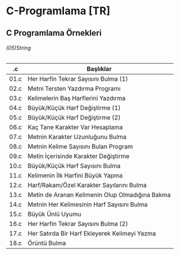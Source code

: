# C-Programlama [TR]

## C Programlama Örnekleri

######  (05)String


| \.c   | Başlıklar                                       |
|-------|-------------------------------------------------|
| 01\.c | Her Harfin Tekrar Sayısını Bulma \(1\)          |
| 02\.c | Metni Tersten Yazdırma Programı                 |
| 03\.c | Kelimelerin Baş Harflerini Yazdırma             |
| 04\.c | Büyük/Küçük Harf Değiştirme \(1\)               |
| 05\.c | Büyük/Küçük Harf Değiştirme \(2\)               |
| 06\.c | Kaç Tane Karakter Var Hesaplama                 |
| 07\.c | Metnin Karakter Uzunluğunu Bulma                |
| 08\.c | Metnin Kelime Sayısını Bulan Program            |
| 09\.c | Metin İçerisinde Karakter Değiştirme            |
| 10\.c | Büyük/Küçük Harf Sayısını Bulma                 |
| 11\.c | Kelimenin İlk Harfini Büyük Yapma               |
| 12\.c | Harf/Rakam/Özel Karakter Sayılarını Bulma       |
| 13\.c | Metin de Aranan Kelimenin Olup Olmadığına Bakma |
| 14\.c | Metnin Her Kelimesinin Harf Sayısını Bulma      |
| 15\.c | Büyük Ünlü Uyumu                                |
| 16\.c | Her Harfin Tekrar Sayısını Bulma \(2\)          |
| 17\.c | Her Satırda Bir Harf Ekleyerek Kelimeyi Yazma   |
| 18\.c | Örüntü Bulma                                    |
